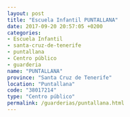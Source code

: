 ```yaml
---
layout: post
title: "Escuela Infantil PUNTALLANA"
date: 2017-09-20 20:57:05 +0200
categories:
- Escuela Infantil
- santa-cruz-de-tenerife
- puntallana
- Centro público
- guarderia
name: "PUNTALLANA"
province: "Santa Cruz de Tenerife"
location: "Puntallana"
code: "38017214"
type: "Centro público"
permalink: /guarderias/puntallana.html
---
```

